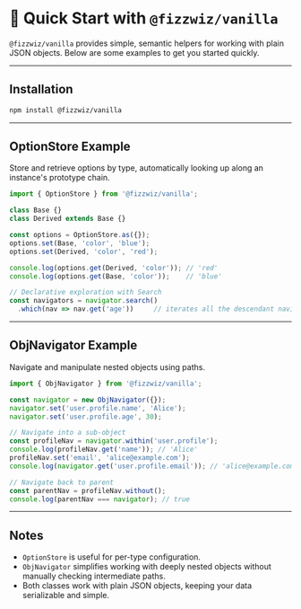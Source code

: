 # 🚀 Quick Start with `@fizzwiz/vanilla`

`@fizzwiz/vanilla` provides simple, semantic helpers for working with plain JSON objects. Below are some examples to get you started quickly.

---

## Installation

```bash
npm install @fizzwiz/vanilla
```

---

## OptionStore Example

Store and retrieve options by type, automatically looking up along an instance's prototype chain.

```javascript
import { OptionStore } from '@fizzwiz/vanilla';

class Base {}
class Derived extends Base {}

const options = OptionStore.as({});
options.set(Base, 'color', 'blue');
options.set(Derived, 'color', 'red');

console.log(options.get(Derived, 'color')); // 'red'
console.log(options.get(Base, 'color'));    // 'blue'

// Declarative exploration with Search
const navigators = navigator.search()
  .which(nav => nav.get('age'))     // iterates all the descendant navigators whose root object has an 'age' property
```

---

## ObjNavigator Example

Navigate and manipulate nested objects using paths.

```javascript
import { ObjNavigator } from '@fizzwiz/vanilla';

const navigator = new ObjNavigator({});
navigator.set('user.profile.name', 'Alice');
navigator.set('user.profile.age', 30);

// Navigate into a sub-object
const profileNav = navigator.within('user.profile');
console.log(profileNav.get('name')); // 'Alice'
profileNav.set('email', 'alice@example.com');
console.log(navigator.get('user.profile.email')); // 'alice@example.com'

// Navigate back to parent
const parentNav = profileNav.without();
console.log(parentNav === navigator); // true
```

---

## Notes

* `OptionStore` is useful for per-type configuration.
* `ObjNavigator` simplifies working with deeply nested objects without manually checking intermediate paths.
* Both classes work with plain JSON objects, keeping your data serializable and simple.
